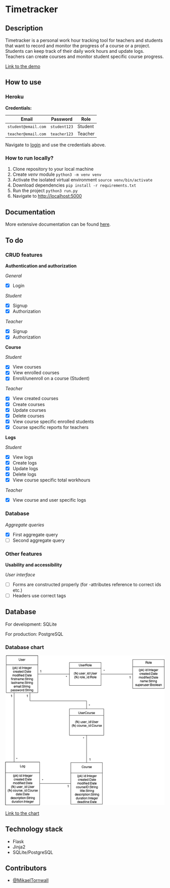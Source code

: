 # Timetracker

## Description

Timetracker is a personal work hour tracking tool for teachers and students that want to record and monitor the progress of a course or a project. Students can keep track of their daily work hours and update logs. Teachers can create courses and monitor student specific course progress.

[Link to the demo](https://tsoha-timetracker.herokuapp.com/)

## How to use

### Heroku

__Credentials:__

| Email               | Password      | Role     |
| --------------------|---------------|----------|
| `student@email.com` | `student123`  | Student  |
| `teacher@email.com` | `teacher123`  | Teacher  |

Navigate to [login](https://tsoha-timetracker.herokuapp.com/auth/login) and use the credentials above.

### How to run locally?

1. Clone repository to your local machine
2. Create *venv* module `python3 -m venv venv`
3. Activate the isolated virtual environment `source venv/bin/activate`
4. Download dependencies `pip install -r requirements.txt`
5. Run the project `python3 run.py`
6. Navigate to [http://localhost:5000](http://localhost:5000)

## Documentation

More extensive documentation can be found [here](https://github.com/MikaelTornwall/timetracker/blob/master/documentation/documentation.md).

## To do

### CRUD features

__Authentication and authorization__

*General*
- [x] Login

*Student*
- [x] Signup
- [x] Authorization

*Teacher*
- [x] Signup
- [x] Authorization

__Course__

*Student*
- [x] View courses
- [x] View enrolled courses
- [x] Enroll/unenroll on a course (Student)

*Teacher*
- [x] View created courses
- [x] Create courses
- [x] Update courses
- [x] Delete courses
- [x] View course specific enrolled students
- [x] Course specific reports for teachers

__Logs__

*Student*
- [x] View logs
- [x] Create logs
- [x] Update logs
- [x] Delete logs
- [x] View course specific total workhours

*Teacher*
- [x] View course and user specific logs

### Database

*Aggregate queries*
- [x] First aggregate query
- [ ] Second aggregate query

### Other features

__Usability and accessibility__

*User interface*
- [ ] Forms are constructed properly (for -attributes reference to correct ids etc.)
- [ ] Headers use correct tags

## Database

For development: SQLite

For production: PostgreSQL

### Database chart

![database chart](https://github.com/MikaelTornwall/timetracker/blob/master/documentation/timetracker.png)

[Link to the chart](https://drive.google.com/file/d/176zQnYk9ukeFViq_n_RI6qthSVZ2TaM1/view?usp=sharing)

## Technology stack

* Flask
* Jinja2
* SQLite/PostgreSQL

## Contributors

* [@MikaelTornwall](https://github.com/MikaelTornwall/)
